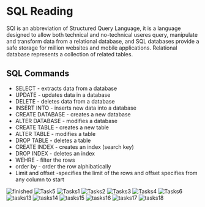 # SQL Reading 
SQl is an abbreviation of Structured Query Language, it is a language designed to allow both technical and no-technical useres query, manipulate and transform data from a relational database, and SQL databases provide a safe storage for million websites and mobile applications.
Relational database represents a collection of related tables.

## SQL Commands

* SELECT - extracts data from a database
* UPDATE - updates data in a database
* DELETE - deletes data from a database
* INSERT INTO - inserts new data into a database
* CREATE DATABASE - creates a new database
* ALTER DATABASE - modifies a database
* CREATE TABLE - creates a new table
* ALTER TABLE - modifies a table
* DROP TABLE - deletes a table
* CREATE INDEX - creates an index (search key)
* DROP INDEX - deletes an index
* WEHRE - filter the rows
* order by - order the row alphibatically
* Limit and offset -specifies the limit of the rows and offset specifies from any column to start


![finished](https://user-images.githubusercontent.com/61474974/155849755-895b8c5b-f55b-4d15-bc2d-9dcb6893d9e9.PNG)
![Task5](https://user-images.githubusercontent.com/61474974/155849757-6a4f689d-26df-4df8-b311-b22c4684764a.PNG)
![Tasks1](https://user-images.githubusercontent.com/61474974/155849758-23d0089b-c9c5-4e12-9b4e-ab58d1526178.PNG)
![Tasks2](https://user-images.githubusercontent.com/61474974/155849759-049e1f49-2755-44ca-84ed-57bd35d932cf.PNG)
![Tasks3](https://user-images.githubusercontent.com/61474974/155849760-b8ee9b65-2da5-4ada-a254-82135b384dd0.PNG)
![Tasks4](https://user-images.githubusercontent.com/61474974/155849761-d5f39737-04d3-4dbd-aef8-d8946331dfd7.PNG)
![Tasks6](https://user-images.githubusercontent.com/61474974/155849762-9c166529-a295-4c7c-bf42-aa84bcf9bb00.PNG)
![tasks13](https://user-images.githubusercontent.com/61474974/155849764-60136da5-0d40-4567-88ca-bfc1e743c3bc.PNG)
![tasks14](https://user-images.githubusercontent.com/61474974/155849765-0c9da085-c018-407c-b32f-2af40626bc17.PNG)
![tasks15](https://user-images.githubusercontent.com/61474974/155849767-2dedac7b-f9b2-4b79-b378-0d3f0a9e979f.PNG)
![tasks16](https://user-images.githubusercontent.com/61474974/155849768-454d4862-7022-4f48-b7d5-50572f8e59a0.PNG)
![tasks17](https://user-images.githubusercontent.com/61474974/155849770-3d32e3e3-eb17-478a-8540-22966c0cb47a.PNG)
![tasks18](https://user-images.githubusercontent.com/61474974/155849773-8acea8bb-1878-48bd-9437-48bc11c605a0.PNG)
